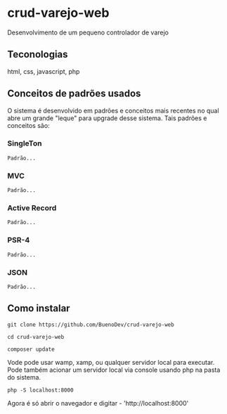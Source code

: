 # crud-varejo-web

Desenvolvimento de um pequeno controlador de varejo
## Teconologias
html, css, javascript, php

## Conceitos de padrões usados

O sistema é desenvolvido em padrões e conceitos mais recentes no qual abre um grande "leque" para upgrade desse sistema. Tais padrões e conceitos são:
### SingleTon
    Padrão...
### MVC
    Padrão...
### Active Record
    Padrão...
### PSR-4
    Padrão...
### JSON
    Padrão...

## Como instalar
    git clone https://github.com/BuenoDev/crud-varejo-web
    
    cd crud-varejo-web

    composer update

Vode pode usar wamp, xamp, ou qualquer servidor local para executar. Pode também acionar um servidor local via console usando php na pasta do sistema.

    php -S localhost:8000

Agora é só abrir o navegador e digitar -  'http://localhost:8000'

